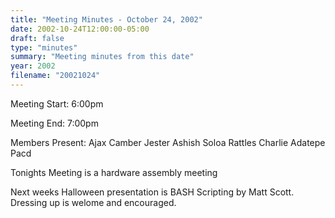 ```yaml
---
title: "Meeting Minutes - October 24, 2002"
date: 2002-10-24T12:00:00-05:00
draft: false
type: "minutes"
summary: "Meeting minutes from this date"
year: 2002
filename: "20021024"
---
```


Meeting Start: 6:00pm </p><p>
Meeting End: 7:00pm </p><p>
Members Present: Ajax Camber Jester Ashish Soloa Rattles Charlie Adatepe Pacd </p><p>
Tonights Meeting is a hardware assembly meeting </p><p>
Next weeks Halloween presentation is BASH Scripting by Matt Scott. Dressing up is welome and encouraged. </p>
